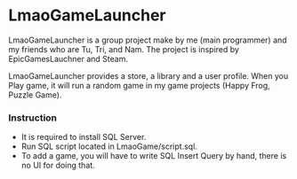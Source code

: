 # LmaoGameLauncher
LmaoGameLauncher is a group project make by me (main programmer) and my friends who are Tu, Tri, and Nam. The project is inspired by EpicGamesLauchner and Steam.

LmaoGameLauncher provides a store, a library and a user profile. When you Play game, it will run a random game in my game projects (Happy Frog, Puzzle Game).

### Instruction
  - It is required to install SQL Server.
  - Run SQL script located in LmaoGame/script.sql.
  - To add a game, you will have to write SQL Insert Query by hand, there is no UI for doing that.
